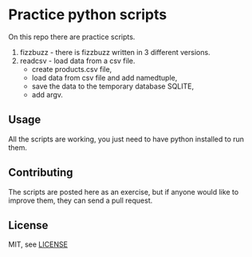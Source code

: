 # Practice python scripts

On this repo there are practice scripts.

1. fizzbuzz - there is fizzbuzz written in 3 different versions.
2. readcsv - load data from a csv file.
   * create products.csv file,
   * load data from csv file and add namedtuple,
   * save the data to the temporary database SQLITE,
   * add argv.
   
## Usage
All the scripts are working, you just need to have python installed to run them.

## Contributing
The scripts are posted here as an exercise, but if anyone would like to improve them, they can send a pull request.

## License
MIT, see [LICENSE](LICENSE)